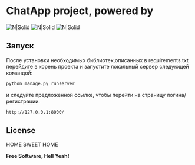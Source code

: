 # ChatApp project, powered by

![N|Solid](https://www.djangoproject.com/m/img/logos/django-logo-negative.png)
![N|Solid](https://storage.caktusgroup.com/media/blog-images/drf-logo2.png)
![N|Solid](https://cdn2.hexlet.io/derivations/image/fill_png/1200/565/eyJpZCI6IjRhYTgzNGM3NzQxZmU0MDQ1YWUzZTVlY2Y2MTc5NjU0LnBuZyIsInN0b3JhZ2UiOiJzdG9yZSJ9?signature=ebff15166605853f0470969c43f36e9acb18d92111fc9ddeed6a4e07e73dd52a)

## Запуск
После установки необходимых библиотек,описанных в requirements.txt перейдите в корень проекта и запустите локальный сервер следующей командой:
```sh
python manage.py runserver 
```
и следуйте предложенной ссылке, чтобы перейти на страницу логина/регистрации:
```sh
http://127.0.0.1:8000/
```

## License

HOME SWEET HOME

**Free Software, Hell Yeah!**



